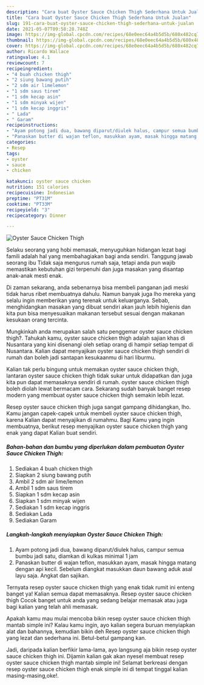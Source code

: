 ```yaml
---
description: "Cara buat Oyster Sauce Chicken Thigh Sederhana Untuk Jualan"
title: "Cara buat Oyster Sauce Chicken Thigh Sederhana Untuk Jualan"
slug: 191-cara-buat-oyster-sauce-chicken-thigh-sederhana-untuk-jualan
date: 2021-05-07T09:58:28.748Z
image: https://img-global.cpcdn.com/recipes/68e0eec64a4b5d5b/680x482cq70/oyster-sauce-chicken-thigh-foto-resep-utama.jpg
thumbnail: https://img-global.cpcdn.com/recipes/68e0eec64a4b5d5b/680x482cq70/oyster-sauce-chicken-thigh-foto-resep-utama.jpg
cover: https://img-global.cpcdn.com/recipes/68e0eec64a4b5d5b/680x482cq70/oyster-sauce-chicken-thigh-foto-resep-utama.jpg
author: Ricardo Wallace
ratingvalue: 4.1
reviewcount: 7
recipeingredient:
- "4 buah chicken thigh"
- "2 siung bawang putih"
- "2 sdm air limelemon"
- "1 sdm saus tirem"
- "1 sdm kecap asin"
- "1 sdm minyak wijen"
- "1 sdm kecap inggris"
- " Lada"
- " Garam"
recipeinstructions:
- "Ayam potong jadi dua, bawang diparut/diulek halus, campur semua bumbu jadi satu, diamkan di kulkas minimal 1 jam"
- "Panaskan butter di wajan teflon, masukkan ayam, masak hingga matang dengan api kecil. Sebelum diangkat masukkan daun bawang aduk asal layu saja. Angkat dan sajikan."
categories:
- Resep
tags:
- oyster
- sauce
- chicken

katakunci: oyster sauce chicken 
nutrition: 151 calories
recipecuisine: Indonesian
preptime: "PT31M"
cooktime: "PT33M"
recipeyield: "3"
recipecategory: Dinner

---
```



![Oyster Sauce Chicken Thigh](https://img-global.cpcdn.com/recipes/68e0eec64a4b5d5b/680x482cq70/oyster-sauce-chicken-thigh-foto-resep-utama.jpg)

Selaku seorang yang hobi memasak, menyuguhkan hidangan lezat bagi famili adalah hal yang membahagiakan bagi anda sendiri. Tanggung jawab seorang ibu Tidak saja mengurus rumah saja, tetapi anda pun wajib memastikan kebutuhan gizi terpenuhi dan juga masakan yang disantap anak-anak mesti enak.

Di zaman  sekarang, anda sebenarnya bisa membeli panganan jadi meski tidak harus ribet membuatnya dahulu. Namun banyak juga lho mereka yang selalu ingin memberikan yang terenak untuk keluarganya. Sebab, menghidangkan masakan yang dibuat sendiri akan jauh lebih higienis dan kita pun bisa menyesuaikan makanan tersebut sesuai dengan makanan kesukaan orang tercinta. 



Mungkinkah anda merupakan salah satu penggemar oyster sauce chicken thigh?. Tahukah kamu, oyster sauce chicken thigh adalah sajian khas di Nusantara yang kini disenangi oleh setiap orang di hampir setiap tempat di Nusantara. Kalian dapat menyajikan oyster sauce chicken thigh sendiri di rumah dan boleh jadi santapan kesukaanmu di hari liburmu.

Kalian tak perlu bingung untuk memakan oyster sauce chicken thigh, lantaran oyster sauce chicken thigh tidak sukar untuk didapatkan dan juga kita pun dapat memasaknya sendiri di rumah. oyster sauce chicken thigh boleh diolah lewat bermacam cara. Sekarang sudah banyak banget resep modern yang membuat oyster sauce chicken thigh semakin lebih lezat.

Resep oyster sauce chicken thigh juga sangat gampang dihidangkan, lho. Kamu jangan capek-capek untuk membeli oyster sauce chicken thigh, karena Kalian dapat menyajikan di rumahmu. Bagi Kamu yang ingin membuatnya, berikut resep menyajikan oyster sauce chicken thigh yang enak yang dapat Kalian buat sendiri.

<!--inarticleads1-->

##### Bahan-bahan dan bumbu yang diperlukan dalam pembuatan Oyster Sauce Chicken Thigh:

1. Sediakan 4 buah chicken thigh
1. Siapkan 2 siung bawang putih
1. Ambil 2 sdm air lime/lemon
1. Ambil 1 sdm saus tirem
1. Siapkan 1 sdm kecap asin
1. Siapkan 1 sdm minyak wijen
1. Sediakan 1 sdm kecap inggris
1. Sediakan  Lada
1. Sediakan  Garam




<!--inarticleads2-->

##### Langkah-langkah menyiapkan Oyster Sauce Chicken Thigh:

1. Ayam potong jadi dua, bawang diparut/diulek halus, campur semua bumbu jadi satu, diamkan di kulkas minimal 1 jam
1. Panaskan butter di wajan teflon, masukkan ayam, masak hingga matang dengan api kecil. Sebelum diangkat masukkan daun bawang aduk asal layu saja. Angkat dan sajikan.




Ternyata resep oyster sauce chicken thigh yang enak tidak rumit ini enteng banget ya! Kalian semua dapat memasaknya. Resep oyster sauce chicken thigh Cocok banget untuk anda yang sedang belajar memasak atau juga bagi kalian yang telah ahli memasak.

Apakah kamu mau mulai mencoba bikin resep oyster sauce chicken thigh mantab simple ini? Kalau kamu ingin, ayo kalian segera buruan menyiapkan alat dan bahannya, kemudian bikin deh Resep oyster sauce chicken thigh yang lezat dan sederhana ini. Betul-betul gampang kan. 

Jadi, daripada kalian berfikir lama-lama, ayo langsung aja bikin resep oyster sauce chicken thigh ini. Dijamin kalian gak akan nyesel membuat resep oyster sauce chicken thigh mantab simple ini! Selamat berkreasi dengan resep oyster sauce chicken thigh enak simple ini di tempat tinggal kalian masing-masing,oke!.


